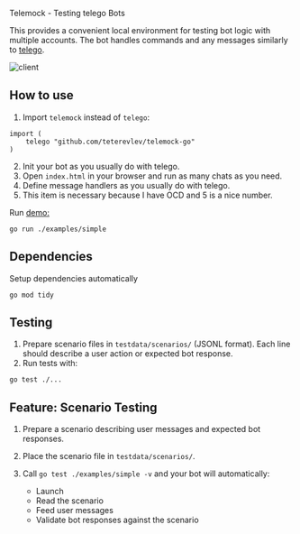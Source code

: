 Telemock - Testing telego Bots

This provides a convenient local environment for testing bot logic with multiple accounts.
The bot handles commands and any messages similarly to [telego](https://github.com/mymmrac/telego).

![client](https://github.com/user-attachments/assets/3f645594-63ec-4ea9-9a8b-ef9de17d65db)

## How to use

1. Import `telemock` instead of `telego`:

```
import (
    telego "github.com/teterevlev/telemock-go"
)
```

2. Init your bot as you usually do with telego.
3. Open `index.html` in your browser and run as many chats as you need.
4. Define message handlers as you usually do with telego.
5. This item is necessary because I have OCD and 5 is a nice number.

Run [demo:](examples/simple/main.go)

```
go run ./examples/simple
```

## Dependencies

Setup dependencies automatically

```
go mod tidy
```

## Testing

1. Prepare scenario files in `testdata/scenarios/` (JSONL format). Each line should describe a user action or expected bot response.
2. Run tests with:

```
go test ./...
```

## Feature: Scenario Testing

1. Prepare a scenario describing user messages and expected bot responses.
2. Place the scenario file in `testdata/scenarios/`.
3. Call `go test ./examples/simple -v` and your bot will automatically:

   * Launch
   * Read the scenario
   * Feed user messages
   * Validate bot responses against the scenario
